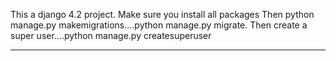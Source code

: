 This a django 4.2 project. 
Make sure you install all packages
Then python manage.py makemigrations....python manage.py migrate.
Then create a super user....python manage.py createsuperuser
*** 
